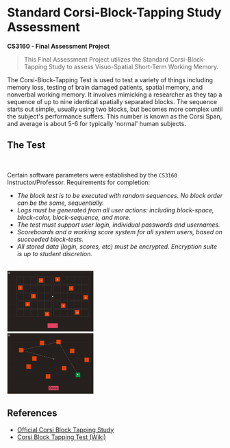# Standard Corsi-Block-Tapping Study Assessment
**CS3160 - Final Assessment Project**
<br>
> This Final Assessment Project utilizes the Standard Corsi-Block-Tapping Study to assess Visuo-Spatial Short-Term Working Memory.

The Corsi-Block-Tapping Test is used to test a variety of things including memory loss, testing of brain damaged patients, spatial memory, and nonverbal working memory. It involves mimicking a researcher as they tap a sequence of up to nine identical spatially separated blocks. The sequence starts out simple, usually using two blocks, but becomes more complex until the subject's performance suffers. This number is known as the Corsi Span, and average is about 5-6 for typically 'normal' human subjects.

## The Test
<br>

Certain software parameters were established by the `CS3160` Instructor/Professor.
Requirements for completion:
- *The block test is to be executed with random sequences. No block order can be the same, sequentially.*
- *Logs must be generated from all user actions: including block-space, block-color, block-sequence, and more.*
- *The test must support user login, individual passwords and usernames.*
- *Scoreboards and a working score system for all system users, based on succeeded block-tests.*
- *All stored data (login, scores, etc) must be encrypted. Encryption suite is up to student discretion.*

<br>
<img width="40%" src="assets/img/blocktest.jpg">

## References
- [Official Corsi Block Tapping Study](https://www.ncbi.nlm.nih.gov/pmc/articles/PMC5619435/#:~:text=The%20Corsi%20block%2Dtapping%20test%20was%20developed%20in%201971%20as,memory%20with%20minimal%20verbal%20mediation.&text=The%20test%20requires%20the%20maintenance,for%20a%20pathway%20between%20objects.)
- [Corsi Block Tapping Test (Wiki)](https://en.wikipedia.org/wiki/Corsi_block-tapping_test)

